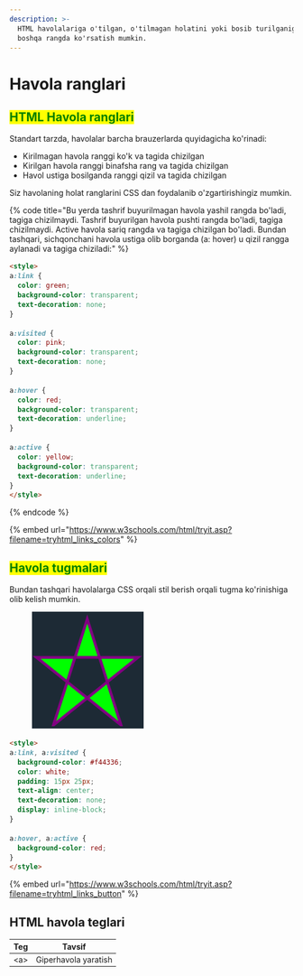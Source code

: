 ```yaml
---
description: >-
  HTML havolalariga o'tilgan, o'tilmagan holatini yoki bosib turilganiga qarab
  boshqa rangda ko'rsatish mumkin.
---
```


# Havola ranglari

## <mark style="color:green;">HTML Havola ranglari</mark>

Standart tarzda, havolalar barcha brauzerlarda quyidagicha ko'rinadi:

* Kirilmagan havola ranggi ko'k va tagida chizilgan
* Kirilgan havola ranggi binafsha rang va tagida chizilgan
* Havol ustiga bosilganda ranggi qizil va tagida chizilgan

Siz havolaning holat ranglarini CSS dan foydalanib o'zgartirishingiz mumkin.

{% code title="Bu yerda tashrif buyurilmagan  havola yashil rangda bo'ladi, tagiga chizilmaydi. Tashrif buyurilgan havola pushti rangda bo'ladi, tagiga chizilmaydi. Active havola sariq rangda va tagiga chizilgan bo'ladi. Bundan tashqari, sichqonchani havola ustiga olib borganda (a: hover) u qizil rangga aylanadi va tagiga chiziladi:" %}
```html
<style>
a:link {
  color: green;
  background-color: transparent;
  text-decoration: none;
}

a:visited {
  color: pink;
  background-color: transparent;
  text-decoration: none;
}

a:hover {
  color: red;
  background-color: transparent;
  text-decoration: underline;
}

a:active {
  color: yellow;
  background-color: transparent;
  text-decoration: underline;
}
</style>
```
{% endcode %}

{% embed url="https://www.w3schools.com/html/tryit.asp?filename=tryhtml_links_colors" %}

## <mark style="color:green;">Havola tugmalari</mark>

Bundan tashqari havolalarga CSS orqali stil berish orqali tugma ko'rinishiga olib kelish mumkin.

<div align="left">

<figure><img src="../../../.gitbook/assets/image (1).png" alt=""><figcaption></figcaption></figure>

</div>

```html
<style>
a:link, a:visited {
  background-color: #f44336;
  color: white;
  padding: 15px 25px;
  text-align: center;
  text-decoration: none;
  display: inline-block;
}

a:hover, a:active {
  background-color: red;
}
</style>
```

{% embed url="https://www.w3schools.com/html/tryit.asp?filename=tryhtml_links_button" %}

## HTML havola teglari

| Teg  | Tavsif               |
| ---- | -------------------- |
| \<a> | Giperhavola yaratish |
